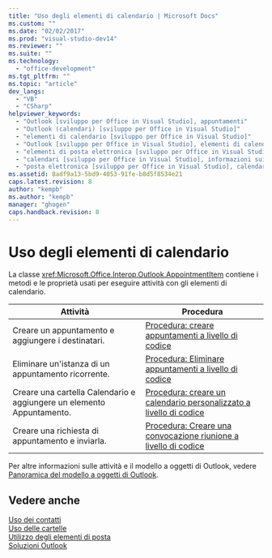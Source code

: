 ```yaml
---
title: "Uso degli elementi di calendario | Microsoft Docs"
ms.custom: ""
ms.date: "02/02/2017"
ms.prod: "visual-studio-dev14"
ms.reviewer: ""
ms.suite: ""
ms.technology: 
  - "office-development"
ms.tgt_pltfrm: ""
ms.topic: "article"
dev_langs: 
  - "VB"
  - "CSharp"
helpviewer_keywords: 
  - "Outlook [sviluppo per Office in Visual Studio], appuntamenti"
  - "Outlook (calendari) [sviluppo per Office in Visual Studio]"
  - "elementi di calendario [sviluppo per Office in Visual Studio]"
  - "Outlook [sviluppo per Office in Visual Studio], elementi di calendario"
  - "elementi di posta elettronica [sviluppo per Office in Visual Studio], calendari"
  - "calendari [sviluppo per Office in Visual Studio], informazioni sui calendari in Outlook"
  - "posta elettronica [sviluppo per Office in Visual Studio], calendari"
ms.assetid: 8adf9a13-5bd9-4053-91fe-b8d5f8534e21
caps.latest.revision: 8
author: "kempb"
ms.author: "kempb"
manager: "ghogen"
caps.handback.revision: 8
---
```

# Uso degli elementi di calendario
  La classe <xref:Microsoft.Office.Interop.Outlook.AppointmentItem> contiene i metodi e le proprietà usati per eseguire attività con gli elementi di calendario.  
  
|Attività|Procedura|  
|--------------|---------------|  
|Creare un appuntamento e aggiungere i destinatari.|[Procedura: creare appuntamenti a livello di codice](../vsto/how-to-programmatically-create-appointments.md)|  
|Eliminare un'istanza di un appuntamento ricorrente.|[Procedura: Eliminare appuntamenti a livello di codice](../vsto/how-to-programmatically-delete-appointments.md)|  
|Creare una cartella Calendario e aggiungere un elemento Appuntamento.|[Procedura: creare un calendario personalizzato a livello di codice](../vsto/how-to-programmatically-create-a-custom-calendar.md)|  
|Creare una richiesta di appuntamento e inviarla.|[Procedura: Creare una convocazione riunione a livello di codice](../vsto/how-to-programmatically-create-a-meeting-request.md)|  
  
 Per altre informazioni sulle attività e il modello a oggetti di Outlook, vedere [Panoramica del modello a oggetti di Outlook](../vsto/outlook-object-model-overview.md).  
  
## Vedere anche  
 [Uso dei contatti](../vsto/working-with-contact-items.md)   
 [Uso delle cartelle](../vsto/working-with-folders.md)   
 [Utilizzo degli elementi di posta](../vsto/working-with-mail-items.md)   
 [Soluzioni Outlook](../vsto/outlook-solutions.md)  
  
  